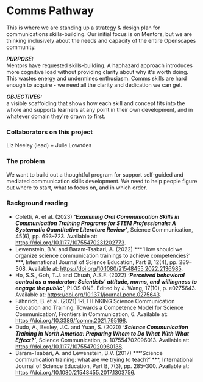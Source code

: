 # Comms Pathway
This is where we are standing up a strategy & design plan for communications skills-building. Our initial focus is on Mentors, but we are thinking inclusively about the needs and capacity of the entire Openscapes community.

***PURPOSE:***<br>
Mentors have requested skills-building. A haphazard approach introduces more cognitive load without providing clarity about why it's worth doing. This wastes energy and undermines enthusiasm. Comms skills are hard enough to acquire - we need all the clarity and dedication we can get.

***OBJECTIVES:***<br>
a visible scaffolding that shows how each skill and concept fits into the whole and supports learners at any point in their own development, and in whatever domain they're drawn to first.

### Collaborators on this project
Liz Neeley (lead) + Julie Lowndes

### The problem
We want to build out a thoughtful program for support self-guided and mediated communication skills development. We need to help people figure out where to start, what to focus on, and in which order. 

### Background reading
- Coletti, A. et al. (2023) ***‘Examining Oral Communication Skills in Communication Training Programs for STEM Professionals: A Systematic Quantitative Literature Review’***, Science Communication, 45(6), pp. 693–723. Available at: https://doi.org/10.1177/10755470231202773.
- Lewenstein, B.V. and Baram-Tsabari, A. (2022)  ***‘How should we organize science communication trainings to achieve competencies?’ ***, International Journal of Science Education, Part B, 12(4), pp. 289–308. Available at: https://doi.org/10.1080/21548455.2022.2136985.
- Ho, S.S., Goh, T.J. and Chuah, A.S.F. (2022) ***‘Perceived behavioral control as a moderator: Scientists’ attitude, norms, and willingness to engage the public’***, PLOS ONE. Edited by J. Wang, 17(10), p. e0275643. Available at: https://doi.org/10.1371/journal.pone.0275643.
- Fähnrich, B. et al. (2021) ‘RETHINKING Science Communication Education and Training: Towards a Competence Model for Science Communication’, Frontiers in Communication, 6. Available at: https://doi.org/10.3389/fcomm.2021.795198.
- Dudo, A., Besley, J.C. and Yuan, S. (2020) ***‘Science Communication Training in North America: Preparing Whom to Do What With What Effect?’***, Science Communication, p. 107554702096013. Available at: https://doi.org/10.1177/1075547020960138.
- Baram-Tsabari, A. and Lewenstein, B.V. (2017)  ***‘Science communication training: what are we trying to teach?’ ***, International Journal of Science Education, Part B, 7(3), pp. 285–300. Available at: https://doi.org/10.1080/21548455.2017.1303756.



